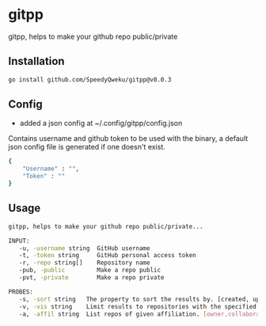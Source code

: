 # gitpp

gitpp, helps to make your github repo public/private

## Installation

```bash
go install github.com/SpeedyQweku/gitpp@v0.0.3
```

## Config

- added a json config at ~/.config/gitpp/config.json

Contains username and github token to be used with the binary, a default json config file is generated if one doesn't exist.

```bash
{
    "Username" : "",
    "Token" : ""
}
```

## Usage

```bash
gitpp, helps to make your github repo public/private...

INPUT:
   -u, -username string  GitHub username
   -t, -token string     GitHub personal access token
   -r, -repo string[]    Repository name
   -pub, -public         Make a repo public
   -pvt, -private        Make a repo private

PROBES:
   -s, -sort string   The property to sort the results by. [created, updated, pushed, full_name] (default "update")
   -v, -vis string    Limit results to repositories with the specified visibility. [all, public, private] (default "all")
   -a, -affil string  List repos of given affiliation. [owner,collaborator,organization_member] (default "owner")
```
